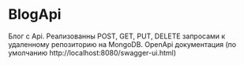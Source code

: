 # BlogApi

Блог с Api. Реализованны POST, GET, PUT, DELETE запросами к удаленному репозиторию на MongoDB.
OpenApi документация (по умолчанию http://localhost:8080/swagger-ui.html)
